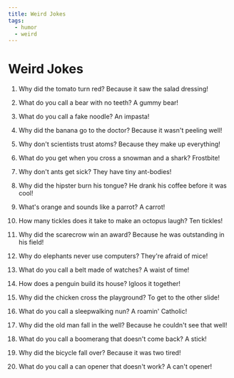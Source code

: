 ```yaml
---
title: Weird Jokes
tags:
  - humor
  - weird
---
```


# Weird Jokes

1. Why did the tomato turn red? Because it saw the salad dressing!

2. What do you call a bear with no teeth? A gummy bear!

3. What do you call a fake noodle? An impasta!

4. Why did the banana go to the doctor? Because it wasn't peeling well!

5. Why don't scientists trust atoms? Because they make up everything!

6. What do you get when you cross a snowman and a shark? Frostbite!

7. Why don't ants get sick? They have tiny ant-bodies!

8. Why did the hipster burn his tongue? He drank his coffee before it was cool!

9. What's orange and sounds like a parrot? A carrot!

10. How many tickles does it take to make an octopus laugh? Ten tickles!

11. Why did the scarecrow win an award? Because he was outstanding in his field!

12. Why do elephants never use computers? They're afraid of mice!

13. What do you call a belt made of watches? A waist of time!

14. How does a penguin build its house? Igloos it together!

15. Why did the chicken cross the playground? To get to the other slide!

16. What do you call a sleepwalking nun? A roamin' Catholic!

17. Why did the old man fall in the well? Because he couldn't see that well!

18. What do you call a boomerang that doesn't come back? A stick!

19. Why did the bicycle fall over? Because it was two tired!

20. What do you call a can opener that doesn't work? A can't opener!
